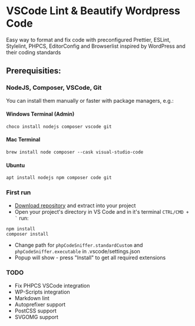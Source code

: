 # VSCode Lint & Beautify Wordpress Code
Easy way to format and fix code with preconfigured Prettier, ESLint, Stylelint, PHPCS, EditorConfig and Browserlist inspired by WordPress and their coding standards

## Prerequisities:
### NodeJS, Composer, VSCode, Git
You can install them manually or faster with package managers, e.g.:
#### Windows Terminal (Admin)
```choco install nodejs composer vscode git```

#### Mac Terminal
```brew install node composer --cask visual-studio-code```

#### Ubuntu 
```apt install nodejs npm composer code git```

### First run
- [Download repository](https://github.com/musosoft/vscode-lint-beautify-wordpress-code/archive/main.zip) and extract into your project
- Open your project's directory in VS Code and in it's terminal `` CTRL/CMD + ` `` run:
```
npm install
composer install
```
- Change path for ``phpCodeSniffer.standardCustom`` and ``phpCodeSniffer.executable`` in .vscode/settings.json
- Popup will show - press "Install" to get all required extensions

### TODO
- Fix PHPCS VSCode integration
- WP-Scripts integration
- Markdown lint
- Autoprefixer support
- PostCSS support
- SVGOMG support
